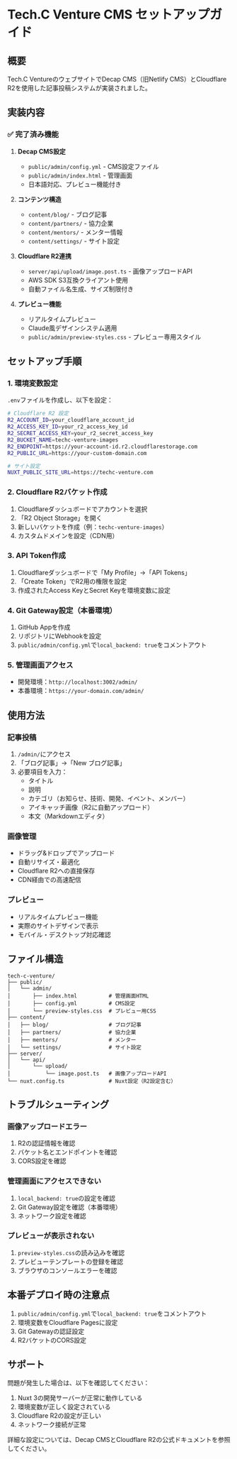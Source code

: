 # Tech.C Venture CMS セットアップガイド

## 概要

Tech.C VentureのウェブサイトでDecap CMS（旧Netlify CMS）とCloudflare R2を使用した記事投稿システムが実装されました。

## 実装内容

### ✅ 完了済み機能

1. **Decap CMS設定**
   - `public/admin/config.yml` - CMS設定ファイル
   - `public/admin/index.html` - 管理画面
   - 日本語対応、プレビュー機能付き

2. **コンテンツ構造**
   - `content/blog/` - ブログ記事
   - `content/partners/` - 協力企業
   - `content/mentors/` - メンター情報
   - `content/settings/` - サイト設定

3. **Cloudflare R2連携**
   - `server/api/upload/image.post.ts` - 画像アップロードAPI
   - AWS SDK S3互換クライアント使用
   - 自動ファイル名生成、サイズ制限付き

4. **プレビュー機能**
   - リアルタイムプレビュー
   - Claude風デザインシステム適用
   - `public/admin/preview-styles.css` - プレビュー専用スタイル

## セットアップ手順

### 1. 環境変数設定

`.env`ファイルを作成し、以下を設定：

```bash
# Cloudflare R2 設定
R2_ACCOUNT_ID=your_cloudflare_account_id
R2_ACCESS_KEY_ID=your_r2_access_key_id
R2_SECRET_ACCESS_KEY=your_r2_secret_access_key
R2_BUCKET_NAME=techc-venture-images
R2_ENDPOINT=https://your-account-id.r2.cloudflarestorage.com
R2_PUBLIC_URL=https://your-custom-domain.com

# サイト設定
NUXT_PUBLIC_SITE_URL=https://techc-venture.com
```

### 2. Cloudflare R2バケット作成

1. Cloudflareダッシュボードでアカウントを選択
2. 「R2 Object Storage」を開く
3. 新しいバケットを作成（例：`techc-venture-images`）
4. カスタムドメインを設定（CDN用）

### 3. API Token作成

1. Cloudflareダッシュボードで「My Profile」→「API Tokens」
2. 「Create Token」でR2用の権限を設定
3. 作成されたAccess KeyとSecret Keyを環境変数に設定

### 4. Git Gateway設定（本番環境）

1. GitHub Appを作成
2. リポジトリにWebhookを設定
3. `public/admin/config.yml`で`local_backend: true`をコメントアウト

### 5. 管理画面アクセス

- 開発環境：`http://localhost:3002/admin/`
- 本番環境：`https://your-domain.com/admin/`

## 使用方法

### 記事投稿

1. `/admin/`にアクセス
2. 「ブログ記事」→「New ブログ記事」
3. 必要項目を入力：
   - タイトル
   - 説明
   - カテゴリ（お知らせ、技術、開発、イベント、メンバー）
   - アイキャッチ画像（R2に自動アップロード）
   - 本文（Markdownエディタ）

### 画像管理

- ドラッグ&ドロップでアップロード
- 自動リサイズ・最適化
- Cloudflare R2への直接保存
- CDN経由での高速配信

### プレビュー

- リアルタイムプレビュー機能
- 実際のサイトデザインで表示
- モバイル・デスクトップ対応確認

## ファイル構造

```
tech-c-venture/
├── public/
│   └── admin/
│       ├── index.html          # 管理画面HTML
│       ├── config.yml          # CMS設定
│       └── preview-styles.css  # プレビュー用CSS
├── content/
│   ├── blog/                   # ブログ記事
│   ├── partners/               # 協力企業
│   ├── mentors/                # メンター
│   └── settings/               # サイト設定
├── server/
│   └── api/
│       └── upload/
│           └── image.post.ts   # 画像アップロードAPI
└── nuxt.config.ts              # Nuxt設定（R2設定含む）
```

## トラブルシューティング

### 画像アップロードエラー

1. R2の認証情報を確認
2. バケット名とエンドポイントを確認
3. CORS設定を確認

### 管理画面にアクセスできない

1. `local_backend: true`の設定を確認
2. Git Gateway設定を確認（本番環境）
3. ネットワーク設定を確認

### プレビューが表示されない

1. `preview-styles.css`の読み込みを確認
2. プレビューテンプレートの登録を確認
3. ブラウザのコンソールエラーを確認

## 本番デプロイ時の注意点

1. `public/admin/config.yml`で`local_backend: true`をコメントアウト
2. 環境変数をCloudflare Pagesに設定
3. Git Gatewayの認証設定
4. R2バケットのCORS設定

## サポート

問題が発生した場合は、以下を確認してください：

1. Nuxt 3の開発サーバーが正常に動作している
2. 環境変数が正しく設定されている
3. Cloudflare R2の設定が正しい
4. ネットワーク接続が正常

詳細な設定については、Decap CMSとCloudflare R2の公式ドキュメントを参照してください。